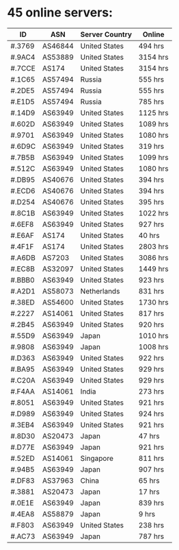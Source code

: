 # 45 online servers:

| ID | ASN | Server Country | Online |
| ------ | ------ | ------ | ------ |
| #.3769 | AS46844 | United States | 494 hrs |
| #.9AC4 | AS53889 | United States | 3154 hrs |
| #.7CCE | AS174 | United States | 3154 hrs |
| #.1C65 | AS57494 | Russia | 555 hrs |
| #.2DE5 | AS57494 | Russia | 555 hrs |
| #.E1D5 | AS57494 | Russia | 785 hrs |
| #.14D9 | AS63949 | United States | 1125 hrs |
| #.602D | AS63949 | United States | 1089 hrs |
| #.9701 | AS63949 | United States | 1080 hrs |
| #.6D9C | AS63949 | United States | 319 hrs |
| #.7B5B | AS63949 | United States | 1099 hrs |
| #.512C | AS63949 | United States | 1080 hrs |
| #.DB95 | AS40676 | United States | 394 hrs |
| #.ECD6 | AS40676 | United States | 394 hrs |
| #.D254 | AS40676 | United States | 395 hrs |
| #.8C1B | AS63949 | United States | 1022 hrs |
| #.6EF8 | AS63949 | United States | 927 hrs |
| #.E6AF | AS174 | United States | 40 hrs |
| #.4F1F | AS174 | United States | 2803 hrs |
| #.A6DB | AS7203 | United States | 3086 hrs |
| #.EC8B | AS32097 | United States | 1449 hrs |
| #.BBB0 | AS63949 | United States | 923 hrs |
| #.A2D1 | AS58073 | Netherlands | 831 hrs |
| #.38ED | AS54600 | United States | 1730 hrs |
| #.2227 | AS14061 | United States | 817 hrs |
| #.2B45 | AS63949 | United States | 920 hrs |
| #.55D9 | AS63949 | Japan | 1010 hrs |
| #.9808 | AS63949 | Japan | 1008 hrs |
| #.D363 | AS63949 | United States | 922 hrs |
| #.BA95 | AS63949 | United States | 929 hrs |
| #.C20A | AS63949 | United States | 929 hrs |
| #.F4AA | AS14061 | India | 273 hrs |
| #.8051 | AS63949 | United States | 921 hrs |
| #.D989 | AS63949 | United States | 924 hrs |
| #.3EB4 | AS63949 | United States | 921 hrs |
| #.8D30 | AS20473 | Japan | 47 hrs |
| #.D77E | AS63949 | Japan | 921 hrs |
| #.52ED | AS14061 | Singapore | 811 hrs |
| #.94B5 | AS63949 | Japan | 907 hrs |
| #.DF83 | AS37963 | China | 65 hrs |
| #.3881 | AS20473 | Japan | 17 hrs |
| #.0E1E | AS63949 | Japan | 839 hrs |
| #.4EA8 | AS58879 | Japan | 9 hrs |
| #.F803 | AS63949 | United States | 238 hrs |
| #.AC73 | AS63949 | Japan | 787 hrs |

